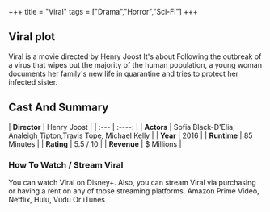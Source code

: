 +++
title = "Viral"
tags = ["Drama","Horror","Sci-Fi"]
+++
## Viral plot
Viral is a movie directed by Henry Joost It's about Following the outbreak of a virus that wipes out the majority of the human population, a young woman documents her family's new life in quarantine and tries to protect her infected sister.
## Cast And Summary
| **Director**      | Henry Joost |
    | :---        |    :----:   |
    |  **Actors** | Sofia Black-D'Elia, Analeigh Tipton,Travis Tope, Michael Kelly |
    | **Year**   | 2016    |
    |  **Runtime** | 85 Minutes |
    |  **Rating** | 5.5 / 10 | 
    |  **Revenue** | $ Millions |
### How To Watch / Stream Viral
You can watch Viral on Disney+.
Also, you can stream Viral via purchasing or having a rent on any of those streaming platforms.
Amazon Prime Video, Netflix, Hulu, Vudu Or iTunes